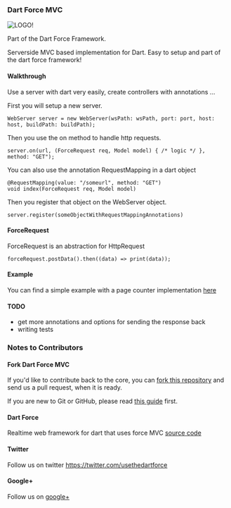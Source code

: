 ### Dart Force MVC ###

![LOGO!](https://raw.github.com/jorishermans/dart-force/master/resources/dart_force_logo.jpg)

Part of the Dart Force Framework.

Serverside MVC based implementation for Dart. Easy to setup and part of the dart force framework!

#### Walkthrough ####

Use a server with dart very easily, create controllers with annotations ...

First you will setup a new server.

	WebServer server = new WebServer(wsPath: wsPath, port: port, host: host, buildPath: buildPath);
	
Then you use the on method to handle http requests.

	server.on(url, (ForceRequest req, Model model) { /* logic */ }, method: "GET");
	
You can also use the annotation RequestMapping in a dart object

	@RequestMapping(value: "/someurl", method: "GET")
	void index(ForceRequest req, Model model)
	
Then you register that object on the WebServer object.

	server.register(someObjectWithRequestMappingAnnotations)

#### ForceRequest ####

ForceRequest is an abstraction for HttpRequest

	forceRequest.postData().then((data) => print(data));

#### Example ####

You can find a simple example with a page counter implementation [here](https://github.com/jorishermans/dart-forcemvc-example)

#### TODO ####

- get more annotations and options for sending the response back
- writing tests

### Notes to Contributors ###

#### Fork Dart Force MVC ####

If you'd like to contribute back to the core, you can [fork this repository](https://help.github.com/articles/fork-a-repo) and send us a pull request, when it is ready.

If you are new to Git or GitHub, please read [this guide](https://help.github.com/) first.

#### Dart Force ####

Realtime web framework for dart that uses force MVC [source code](https://github.com/jorishermans/dart-force)

#### Twitter ####

Follow us on twitter https://twitter.com/usethedartforce

#### Google+ ####

Follow us on [google+](https://plus.google.com/111406188246677273707)